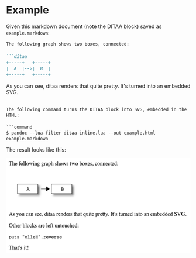 # Example

Given this markdown document (note the DITAA block) saved as `example.markdown`:

```markdown
The following graph shows two boxes, connected:

```ditaa
+-----+   +-----+
|  A  |-->|  B  |
+-----+   +-----+
 ```

As you can see, ditaa renders that quite pretty. It's turned into an embedded SVG.

```

The following command turns the DITAA block into SVG, embedded in the HTML:

```command
$ pandoc --lua-filter ditaa-inline.lua --out example.html example.markdown
```

The result looks like this:

![](example.png)

